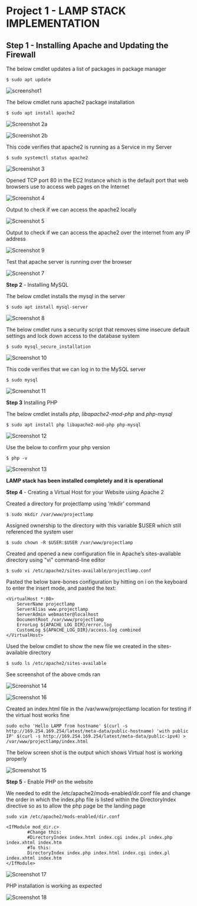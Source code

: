 # **Project 1** - LAMP STACK IMPLEMENTATION
## **Step 1 - Installing Apache and Updating the Firewall**
The below cmdlet updates a list of packages in package manager

```$ sudo apt update```

![screenshot1](https://user-images.githubusercontent.com/68804488/149378726-89336cae-9e94-49f7-9e48-01e16d56be16.png)

The below cmdlet runs apache2 package installation

```$ sudo apt install apache2```

![Screenshot 2a](https://user-images.githubusercontent.com/68804488/149379652-21cf225a-acef-4c60-bfdf-c6bef728bc56.png)

![Screenshot 2b](https://user-images.githubusercontent.com/68804488/149379757-acc9c0dc-e2a8-4db5-a9fb-f0811d3a84ce.png)

This code verifies that apache2 is running as a Service in my Server

```$ sudo systemctl status apache2```

![Screenshot 3](https://user-images.githubusercontent.com/68804488/149380541-aede62d7-c721-40cb-b361-571aef37542a.png)


Opened TCP port 80 in the EC2 Instance which is the default port that web browsers use to access web pages on the Internet

![Screenshot 4](https://user-images.githubusercontent.com/68804488/149380714-ca2117af-6d64-4f57-88ee-d8b9f9838f3e.png)

Output to check if we can access the apache2 locally

![Screenshot 5](https://user-images.githubusercontent.com/68804488/149381032-4cdd9ab1-7d0a-4ff5-bb37-26463271cc70.png)

Output to check if we can access the apache2 over the internet from any IP address

![Screenshot 9](https://user-images.githubusercontent.com/68804488/149382697-9572eb08-ab1b-4df0-a696-054bb5d984ea.png)

Test that apache server is running over the browser

![Screenshot 7](https://user-images.githubusercontent.com/68804488/149383062-4b9bfb69-b12e-45b4-8cfb-cf9b143add9b.png)


**Step 2** - Installing MySQL 

The below cmdlet installs the mysql in the server

```$ sudo apt install mysql-server```

![Screenshot 8](https://user-images.githubusercontent.com/68804488/149383784-d0076d79-e2a3-4d06-860d-2eaa68a00f31.png)

The below cmdlet runs a security script that removes sime insecure default settings and lock down access to the database system

```$ sudo mysql_secure_installation```

![Screenshot 10](https://user-images.githubusercontent.com/68804488/149384439-97365f1c-062e-4d37-8116-e65146a25ccc.png)

This code verifies that we can log in to the MySQL server

```$ sudo mysql```
 
![Screenshot 11](https://user-images.githubusercontent.com/68804488/149387747-a2412976-49df-462d-a7de-66e7ae692a65.png)

**Step 3** Installing PHP

The below cmdlet installs *php*, *libapache2-mod-php* and *php-mysql*

```$ sudo apt install php libapache2-mod-php php-mysql```

![Screenshot 12](https://user-images.githubusercontent.com/68804488/149402682-0d3b96be-46aa-445b-8a20-7d39a3b3f29d.png)


Use the below to confirm your php version

```$ php -v```

![Screenshot 13](https://user-images.githubusercontent.com/68804488/149402882-ee3d093b-fcb6-4658-9e7d-65f3a9189807.png)

**LAMP stack has been installed completely and it is operational**

**Step 4** - Creating a Virtual Host for your Website using Apache 2

Created a directory for projectlamp using ‘mkdir’ command

```$ sudo mkdir /var/www/projectlamp```

Assigned ownership to the directory with this variable $USER which still referenced the system user

```$ sudo chown -R $USER:$USER /var/www/projectlamp```

Created and opened a new configuration file in Apache’s sites-available directory using "vi" command-line editor

```$ sudo vi /etc/apache2/sites-available/projectlamp.conf```

Pasted the below bare-bones configuration by hitting on i on the keyboard to enter the insert mode, and pasted the text:

```
<VirtualHost *:80>
    ServerName projectlamp
    ServerAlias www.projectlamp 
    ServerAdmin webmaster@localhost
    DocumentRoot /var/www/projectlamp
    ErrorLog ${APACHE_LOG_DIR}/error.log
    CustomLog ${APACHE_LOG_DIR}/access.log combined
</VirtualHost>
```

Used the below cmdlet to show the new file we created in the sites-available directory

```$ sudo ls /etc/apache2/sites-available```

See screenshot of the above cmds ran

![Screenshot 14](https://user-images.githubusercontent.com/68804488/149506264-1f0750cf-59ab-48b4-8dd1-e5c1c91e7b02.png)

![Screenshot 16](https://user-images.githubusercontent.com/68804488/149506670-00fa127e-eafc-4e52-b31c-45a2f11ed1a3.png)


Created an index.html file in the /var/www/projectlamp location for testing if the virtual host works fine

```sudo echo 'Hello LAMP from hostname' $(curl -s http://169.254.169.254/latest/meta-data/public-hostname) 'with public IP' $(curl -s http://169.254.169.254/latest/meta-data/public-ipv4) > /var/www/projectlamp/index.html```

The below screen shot is the output which shows Virtual host is working properly

![Screenshot 15](https://user-images.githubusercontent.com/68804488/149508052-77750a2d-5b9e-4f2f-8325-920a731dc884.png)

**Step 5** - Enable PHP on the website

We needed to edit the /etc/apache2/mods-enabled/dir.conf file and change the order in which the index.php file is listed within the DirectoryIndex directive so as to allow the php page be the landing page

```sudo vim /etc/apache2/mods-enabled/dir.conf```

```
<IfModule mod_dir.c>
        #Change this:
        #DirectoryIndex index.html index.cgi index.pl index.php index.xhtml index.htm
        #To this:
        DirectoryIndex index.php index.html index.cgi index.pl index.xhtml index.htm
</IfModule>
```

![Screenshot 17](https://user-images.githubusercontent.com/68804488/149508725-4beec0fa-9bc2-4425-ae0b-16599a982156.png)

PHP installation is working as expected

![Screenshot 18](https://user-images.githubusercontent.com/68804488/149509314-8c613b95-166f-483b-8cf9-5aa223c0d6ff.png)



